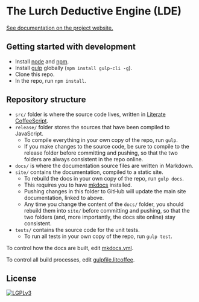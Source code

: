 
# The Lurch Deductive Engine (LDE)

[See documentation on the project website.](http://lurchmath.github.io/lde)

## Getting started with development

 * Install [node](https://nodejs.org/en/) and [npm](https://www.npmjs.com/).
 * Install [gulp](https://gulpjs.com/) globally
   (`npm install gulp-cli -g`).
 * Clone this repo.
 * In the repo, run `npm install`.

## Repository structure

 * `src/` folder is where the source code lives, written in
   [Literate CoffeeScript](http://coffeescript.org/#literate).
 * `release/` folder stores the sources that have been compiled to
   JavaScript.
    * To compile everything in your own copy of the repo, run `gulp`.
    * If you make changes to the source code, be sure to compile to the
      release folder before committing and pushing, so that the two folders
      are always consistent in the repo online.
 * `docs/` is where the documentation source files are written in Markdown.
 * `site/` contains the documentation, compiled to a static site.
    * To rebuild the docs in your own copy of the repo, run `gulp docs`.
    * This requires you to have [mkdocs](http://www.mkdocs.org/) installed.
    * Pushing changes in this folder to GitHub will update the main site
      documentation, linked to above.
    * Any time you change the content of the `docs/` folder, you should
      rebuild them into `site/` before committing and pushing, so that the
      two folders (and, more importantly, the docs site online) stay
      consistent.
 * `tests/` contains the source code for the unit tests.
    * To run all tests in your own copy of the repo, run `gulp test`.

To control how the docs are built, edit [mkdocs.yml](mkdocs.yml).

To control all build processes, edit
[gulpfile.litcoffee](gulpfile.litcoffee).

## License

[![LGPLv3](https://www.gnu.org/graphics/lgplv3-147x51.png)](https://www.gnu.org/licenses/lgpl-3.0.en.html)
